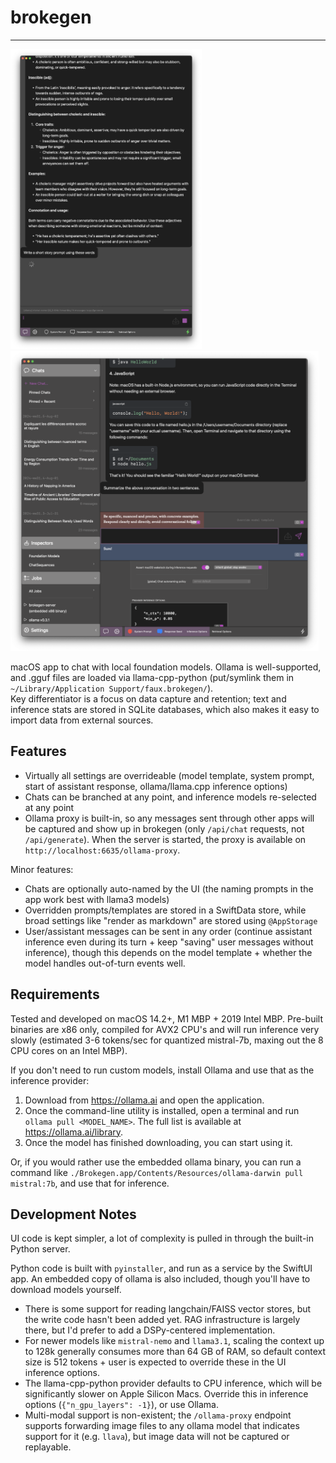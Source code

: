 # brokegen

----

<picture>
  <img alt="UI screenshot" src="screenshot.webp" height="480px">
</picture>
<picture>
  <img alt="UI with settings screenshot" src="crowded.webp" height="480px">
</picture>

macOS app to chat with local foundation models. Ollama is well-supported, and .gguf files are loaded via llama-cpp-python (put/symlink them in `~/Library/Application Support/faux.brokegen/`).  
Key differentiator is a focus on data capture and retention; text and inference stats are stored in SQLite databases, which also makes it easy to import data from external sources.

## Features

- Virtually all settings are overrideable (model template, system prompt, start of assistant response, ollama/llama.cpp inference options)
- Chats can be branched at any point, and inference models re-selected at any point
- Ollama proxy is built-in, so any messages sent through other apps will be captured and show up in brokegen (only `/api/chat` requests, not `/api/generate`). When the server is started, the proxy is available on `http://localhost:6635/ollama-proxy`.

Minor features:

- Chats are optionally auto-named by the UI (the naming prompts in the app work best with llama3 models)
- Overridden prompts/templates are stored in a SwiftData store, while broad settings like "render as markdown" are stored using `@AppStorage`
- User/assistant messages can be sent in any order (continue assistant inference even during its turn + keep "saving" user messages without inference), though this depends on the model template + whether the model handles out-of-turn events well.

## Requirements
Tested and developed on macOS 14.2+, M1 MBP + 2019 Intel MBP. Pre-built binaries are x86 only, compiled for AVX2 CPU's and will run inference very slowly (estimated 3-6 tokens/sec for quantized mistral-7b, maxing out the 8 CPU cores on an Intel MBP).

If you don't need to run custom models, install Ollama and use that as the inference provider:

1. Download from <https://ollama.ai> and open the application.
2. Once the command-line utility is installed, open a terminal and run `ollama pull <MODEL_NAME>`.
   The full list is available at <https://ollama.ai/library>.
3. Once the model has finished downloading, you can start using it.

Or, if you would rather use the embedded ollama binary, you can run a command like `./Brokegen.app/Contents/Resources/ollama-darwin pull mistral:7b`, and use that for inference.

## Development Notes

UI code is kept simpler, a lot of complexity is pulled in through the built-in Python server.

Python code is built with `pyinstaller`, and run as a service by the SwiftUI app.
An embedded copy of ollama is also included, though you'll have to download models yourself.

- There is some support for reading langchain/FAISS vector stores, but the write code hasn't been added yet. RAG infrastructure is largely there, but I'd prefer to add a DSPy-centered implementation.
- For newer models like `mistral-nemo` and `llama3.1`, scaling the context up to 128k generally consumes more than 64 GB of RAM, so default context size is 512 tokens + user is expected to override these in the UI inference options.
- The llama-cpp-python provider defaults to CPU inference, which will be significantly slower on Apple Silicon Macs.
  Override this in inference options (`{"n_gpu_layers": -1}`), or use Ollama.
- Multi-modal support is non-existent; the `/ollama-proxy` endpoint supports forwarding image files to any ollama model that indicates support for it (e.g. `llava`), but image data will not be captured or replayable.
